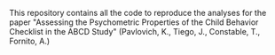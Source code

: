 This repository contains all the code to reproduce the analyses for the paper "Assessing the Psychometric Properties of the Child Behavior Checklist in the ABCD Study" (Pavlovich, K., Tiego, J., Constable, T., Fornito, A.)

